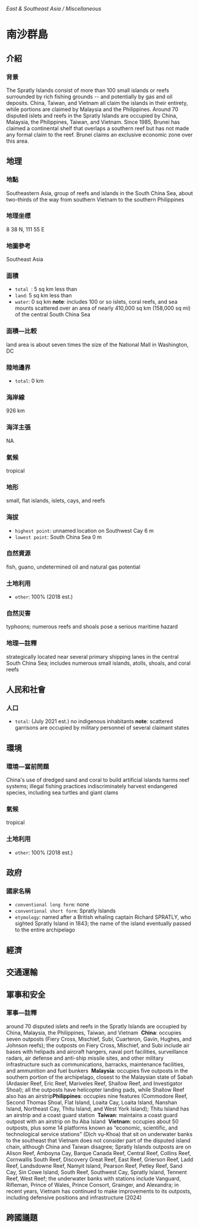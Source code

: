 _East & Southeast Asia / Miscellaneous_

# 南沙群島

## 介紹

### 背景
The Spratly Islands consist of more than 100 small islands or reefs surrounded by rich fishing grounds -- and potentially by gas and oil deposits. China, Taiwan, and Vietnam all claim the islands in their entirety, while portions are claimed by Malaysia and the Philippines. Around 70 disputed islets and reefs in the Spratly Islands are occupied by China, Malaysia, the Philippines, Taiwan, and Vietnam. Since 1985, Brunei has claimed a continental shelf that overlaps a southern reef but has not made any formal claim to the reef. Brunei claims an exclusive economic zone over this area.

## 地理

### 地點
Southeastern Asia, group of reefs and islands in the South China Sea, about two-thirds of the way from southern Vietnam to the southern Philippines

### 地理坐標
8 38 N, 111 55 E

### 地圖參考
Southeast Asia

### 面積
- `total `: 5 sq km less than
- `land`: 5 sq km less than
- `water`: 0 sq km
**note**:  includes 100 or so islets, coral reefs, and sea mounts scattered over an area of nearly 410,000 sq km (158,000 sq mi) of the central South China Sea

### 面積—比較
land area is about seven times the size of the National Mall in Washington, DC

### 陸地邊界
- `total`: 0 km

### 海岸線
926 km

### 海洋主張
NA

### 氣候
tropical

### 地形
small, flat islands, islets, cays, and reefs

### 海拔
- `highest point`: unnamed location on Southwest Cay 6 m
- `lowest point`: South China Sea 0 m

### 自然資源
fish, guano, undetermined oil and natural gas potential

### 土地利用
- `other`: 100% (2018 est.)

### 自然災害
typhoons; numerous reefs and shoals pose a serious maritime hazard

### 地理—註釋
strategically located near several primary shipping lanes in the central South China Sea; includes numerous small islands, atolls, shoals, and coral reefs

## 人民和社會

### 人口
- `total`: (July 2021 est.) no indigenous inhabitants
**note**:  scattered garrisons are occupied by military personnel of several claimant states

## 環境

### 環境—當前問題
China's use of dredged sand and coral to build artificial islands harms reef systems; illegal fishing practices indiscriminately harvest endangered species, including sea turtles and giant clams

### 氣候
tropical

### 土地利用
- `other`: 100% (2018 est.)

## 政府

### 國家名稱
- `conventional long form`: none
- `conventional short form`: Spratly Islands
- `etymology`: named after a British whaling captain Richard SPRATLY, who sighted Spratly Island in 1843; the name of the island eventually passed to the entire archipelago

## 經濟

## 交通運輸

## 軍事和安全

### 軍事—註釋
around 70 disputed islets and reefs in the Spratly Islands are occupied by China, Malaysia, the Philippines, Taiwan, and Vietnam  **China**: occupies seven outposts (Fiery Cross, Mischief, Subi, Cuarteron, Gavin, Hughes, and Johnson reefs); the outposts on Fiery Cross, Mischief, and Subi include air bases with helipads and aircraft hangers, naval port facilities, surveillance radars, air defense and anti-ship missile sites, and other military infrastructure such as communications, barracks, maintenance facilities, and ammunition and fuel bunkers  **Malaysia**: occupies five outposts in the southern portion of the archipelago, closest to the Malaysian state of Sabah (Ardasier Reef, Eric Reef, Mariveles Reef, Shallow Reef, and Investigator Shoal); all the outposts have helicopter landing pads, while Shallow Reef also has an airstrip**Philippines**: occupies nine features (Commodore Reef, Second Thomas Shoal, Flat Island, Loaita Cay, Loaita Island, Nanshan Island, Northeast Cay, Thitu Island, and West York Island); Thitu Island has an airstrip and a coast guard station  **Taiwan**: maintains a coast guard outpost with an airstrip on Itu Aba Island  **Vietnam**: occupies about 50 outposts, plus some 14 platforms known as “economic, scientific, and technological service stations” (Dịch vụ-Khoa) that sit on underwater banks to the southeast that Vietnam does not consider part of the disputed island chain, although China and Taiwan disagree; Spratly Islands outposts are on Alison Reef, Amboyna Cay, Barque Canada Reef, Central Reef, Collins Reef, Cornwallis South Reef, Discovery Great Reef, East Reef, Grierson Reef, Ladd Reef, Landsdowne Reef, Namyit Island, Pearson Reef, Petley Reef, Sand Cay, Sin Cowe Island, South Reef, Southwest Cay, Spratly Island, Tennent Reef, West Reef; the underwater banks with stations include Vanguard, Rifleman, Prince of Wales, Prince Consort, Grainger, and Alexandra; in recent years, Vietnam has continued to make improvements to its outposts, including defensive positions and infrastructure (2024)

## 跨國議題

